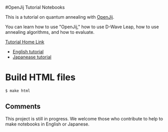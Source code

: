 
#OpenJij Tutorial Notebooks

This is a tutorial on quantum annealing with [OpenJij](https://github.com/OpenJij/OpenJij).

You can learn how to use "OpenJij," how to use D-Wave Leap, how to use annealing algorithms, and how to evaluate.

[Tutorial Home Link](https://openjij.github.io/OpenJijTutorial/build/html/index.html)

- [English tutorial](https://openjij.github.io/OpenJijTutorial/build/html/en/index.html)
- [Japanease tutorial](https://openjij.github.io/OpenJijTutorial/build/html/ja/index.html)

# Build HTML files

```sh
$ make html
```


## Comments

This project is still in progress. We welcome those who contribute to help to make notebooks in English or Japanese.
